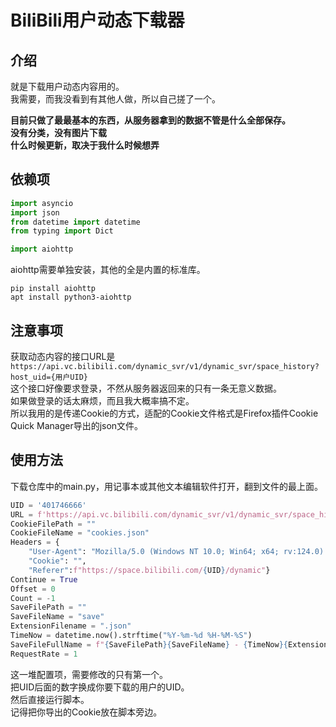 # BiliBili用户动态下载器

## 介绍
就是下载用户动态内容用的。  
我需要，而我没看到有其他人做，所以自己搓了一个。  

**目前只做了最最基本的东西，从服务器拿到的数据不管是什么全部保存。**  
**没有分类，没有图片下载**  
**什么时候更新，取决于我什么时候想弄**  

## 依赖项
```python
import asyncio
import json
from datetime import datetime
from typing import Dict

import aiohttp
```
aiohttp需要单独安装，其他的全是内置的标准库。  
```shell
pip install aiohttp
apt install python3-aiohttp
```

## 注意事项
获取动态内容的接口URL是`https://api.vc.bilibili.com/dynamic_svr/v1/dynamic_svr/space_history?host_uid={用户UID}`  
这个接口好像要求登录，不然从服务器返回来的只有一条无意义数据。  
如果做登录的话太麻烦，而且我大概率搞不定。  
所以我用的是传递Cookie的方式，适配的Cookie文件格式是Firefox插件Cookie Quick Manager导出的json文件。  

## 使用方法
下载仓库中的main.py，用记事本或其他文本编辑软件打开，翻到文件的最上面。  
```python
UID = '401746666'
URL = f'https://api.vc.bilibili.com/dynamic_svr/v1/dynamic_svr/space_history?host_uid={UID}&need_top=1'
CookieFilePath = ""
CookieFileName = "cookies.json"
Headers = {
    "User-Agent": "Mozilla/5.0 (Windows NT 10.0; Win64; x64; rv:124.0) Gecko/20100101 Firefox/124.0",
    "Cookie": "",
    "Referer":f"https://space.bilibili.com/{UID}/dynamic"}
Continue = True
Offset = 0
Count = -1
SaveFilePath = ""
SaveFileName = "save"
ExtensionFilename = ".json"
TimeNow = datetime.now().strftime("%Y-%m-%d %H-%M-%S")
SaveFileFullName = f"{SaveFilePath}{SaveFileName} - {TimeNow}{ExtensionFilename}"
RequestRate = 1
```
这一堆配置项，需要修改的只有第一个。  
把UID后面的数字换成你要下载的用户的UID。  
然后直接运行脚本。  
记得把你导出的Cookie放在脚本旁边。